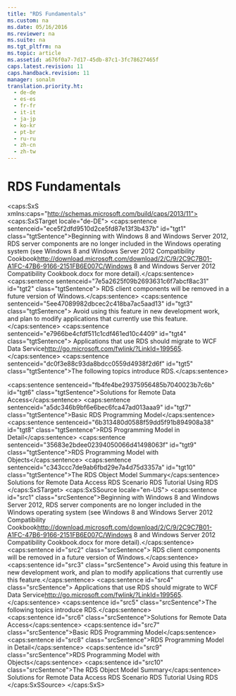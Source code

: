 ```yaml
---
title: "RDS Fundamentals"
ms.custom: na
ms.date: 05/16/2016
ms.reviewer: na
ms.suite: na
ms.tgt_pltfrm: na
ms.topic: article
ms.assetid: a676f0a7-7d17-45db-87c1-3fc78627465f
caps.latest.revision: 11
caps.handback.revision: 11
manager: sonalm
translation.priority.ht: 
  - de-de
  - es-es
  - fr-fr
  - it-it
  - ja-jp
  - ko-kr
  - pt-br
  - ru-ru
  - zh-cn
  - zh-tw
---
```

# RDS Fundamentals
<?xml version="1.0" encoding="utf-8"?>
<caps:SxS xmlns:caps="http://schemas.microsoft.com/build/caps/2013/11">
  <caps:SxSTarget locale="de-DE">
    <developerConceptualDocument xsi:schemaLocation="http://ddue.schemas.microsoft.com/authoring/2003/5 http://dduestorage.blob.core.windows.net/ddueschema/developer.xsd" xmlns="http://ddue.schemas.microsoft.com/authoring/2003/5" xmlns:xlink="http://www.w3.org/1999/xlink" xmlns:xsi="http://www.w3.org/2001/XMLSchema-instance">
      <introduction>
        <alert class="important">
          <para>
            <caps:sentence sentenceid="ece5f2dfd9510d2ce5fd87e13f3b437b" id="tgt1" class="tgtSentence">Beginning with Windows 8 and Windows Server 2012, RDS server components are no longer included in the Windows operating system (see Windows 8 and <externalLink><linkText>Windows Server 2012 Compatibility Cookbook</linkText><linkUri>http://download.microsoft.com/download/2/C/9/2C9C7B01-A1FC-47B6-9166-2151FB6E007C/Windows 8 and Windows Server 2012 Compatibility Cookbook.docx</linkUri></externalLink> for more detail).</caps:sentence>
            <caps:sentence sentenceid="7e5a2625f09b2693631c6f7abcf8ac31" id="tgt2" class="tgtSentence"> RDS client components will be removed in a future version of Windows.</caps:sentence>
            <caps:sentence sentenceid="5ee47089982dbcec2c418ba7ac5aad13" id="tgt3" class="tgtSentence"> Avoid using this feature in new development work, and plan to modify applications that currently use this feature.</caps:sentence>
            <caps:sentence sentenceid="e7966be4cfdf511c1cdf461ed10c4409" id="tgt4" class="tgtSentence"> Applications that use RDS should migrate to <externalLink><linkText>WCF Data Service</linkText><linkUri>http://go.microsoft.com/fwlink/?LinkId=199565</linkUri></externalLink>.</caps:sentence>
          </para>
        </alert>
        <para>
          <caps:sentence sentenceid="dc0f3e88c93da8bdcc0559d4938f2d6f" id="tgt5" class="tgtSentence">The following topics introduce RDS.</caps:sentence>
        </para>
      </introduction>
      <section>
        <content>
          <list class="bullet">
            <listItem>
              <para>
                <legacyLink xlink:href="d311cc67-7db7-4c43-9590-d465564695e4">
                  <caps:sentence sentenceid="fb4fe4be29375956485b7040023b7c6b" id="tgt6" class="tgtSentence">Solutions for Remote Data Access</caps:sentence>
                </legacyLink>
              </para>
            </listItem>
            <listItem>
              <para>
                <legacyLink xlink:href="0bdd236b-edff-4aac-94c3-93e1465ca6c5">
                  <caps:sentence sentenceid="a5dc346b9bf6e6bec6fca47ad013aaa9" id="tgt7" class="tgtSentence">Basic RDS Programming Model</caps:sentence>
                </legacyLink>
              </para>
            </listItem>
            <listItem>
              <para>
                <legacyLink xlink:href="3e57af8d-519b-4467-a0bd-af468534cefd">
                  <caps:sentence sentenceid="6b313480d0588f59dd5f91b894908a38" id="tgt8" class="tgtSentence">RDS Programming Model in Detail</caps:sentence>
                </legacyLink>
              </para>
            </listItem>
            <listItem>
              <para>
                <legacyLink xlink:href="07ce0ef0-72f1-48f4-823d-1b65d28c0926">
                  <caps:sentence sentenceid="35683e2bdee02394050066d41498063f" id="tgt9" class="tgtSentence">RDS Programming Model with Objects</caps:sentence>
                </legacyLink>
              </para>
            </listItem>
            <listItem>
              <para>
                <legacyLink xlink:href="909f9af7-31db-4eec-ad52-650ce74dac2f">
                  <caps:sentence sentenceid="c343ccc7de9ab6fbd29e7a4d75d3357a" id="tgt10" class="tgtSentence">The RDS Object Model Summary</caps:sentence>
                </legacyLink>
              </para>
            </listItem>
          </list>
        </content>
      </section>
      <relatedTopics>
        <link xlink:href="d311cc67-7db7-4c43-9590-d465564695e4">Solutions for Remote Data Access</link>
        <link xlink:href="a7dcad87-aaf0-4b02-9660-472f8469761c">RDS Scenario</link>
        <link xlink:href="6e3305a0-7bc7-40d1-9122-235c15d23ab2">RDS Tutorial</link>
        <link xlink:href="b8ac3739-05d3-4818-8201-a763795fb8b4">Using RDS</link>
      </relatedTopics>
    </developerConceptualDocument>
  </caps:SxSTarget>
  <caps:SxSSource locale="en-US">
    <developerConceptualDocument xsi:schemaLocation="http://ddue.schemas.microsoft.com/authoring/2003/5 http://dduestorage.blob.core.windows.net/ddueschema/developer.xsd" xmlns="http://ddue.schemas.microsoft.com/authoring/2003/5" xmlns:xlink="http://www.w3.org/1999/xlink" xmlns:xsi="http://www.w3.org/2001/XMLSchema-instance">
      <introduction>
        <alert class="important">
          <para>
            <caps:sentence id="src1" class="srcSentence">Beginning with Windows 8 and Windows Server 2012, RDS server components are no longer included in the Windows operating system (see Windows 8 and <externalLink><linkText>Windows Server 2012 Compatibility Cookbook</linkText><linkUri>http://download.microsoft.com/download/2/C/9/2C9C7B01-A1FC-47B6-9166-2151FB6E007C/Windows 8 and Windows Server 2012 Compatibility Cookbook.docx</linkUri></externalLink> for more detail).</caps:sentence>
            <caps:sentence id="src2" class="srcSentence"> RDS client components will be removed in a future version of Windows.</caps:sentence>
            <caps:sentence id="src3" class="srcSentence"> Avoid using this feature in new development work, and plan to modify applications that currently use this feature.</caps:sentence>
            <caps:sentence id="src4" class="srcSentence"> Applications that use RDS should migrate to <externalLink><linkText>WCF Data Service</linkText><linkUri>http://go.microsoft.com/fwlink/?LinkId=199565</linkUri></externalLink>.</caps:sentence>
          </para>
        </alert>
        <para>
          <caps:sentence id="src5" class="srcSentence">The following topics introduce RDS.</caps:sentence>
        </para>
      </introduction>
      <section>
        <content>
          <list class="bullet">
            <listItem>
              <para>
                <legacyLink xlink:href="d311cc67-7db7-4c43-9590-d465564695e4">
                  <caps:sentence id="src6" class="srcSentence">Solutions for Remote Data Access</caps:sentence>
                </legacyLink>
              </para>
            </listItem>
            <listItem>
              <para>
                <legacyLink xlink:href="0bdd236b-edff-4aac-94c3-93e1465ca6c5">
                  <caps:sentence id="src7" class="srcSentence">Basic RDS Programming Model</caps:sentence>
                </legacyLink>
              </para>
            </listItem>
            <listItem>
              <para>
                <legacyLink xlink:href="3e57af8d-519b-4467-a0bd-af468534cefd">
                  <caps:sentence id="src8" class="srcSentence">RDS Programming Model in Detail</caps:sentence>
                </legacyLink>
              </para>
            </listItem>
            <listItem>
              <para>
                <legacyLink xlink:href="07ce0ef0-72f1-48f4-823d-1b65d28c0926">
                  <caps:sentence id="src9" class="srcSentence">RDS Programming Model with Objects</caps:sentence>
                </legacyLink>
              </para>
            </listItem>
            <listItem>
              <para>
                <legacyLink xlink:href="909f9af7-31db-4eec-ad52-650ce74dac2f">
                  <caps:sentence id="src10" class="srcSentence">The RDS Object Model Summary</caps:sentence>
                </legacyLink>
              </para>
            </listItem>
          </list>
        </content>
      </section>
      <relatedTopics>
        <link xlink:href="d311cc67-7db7-4c43-9590-d465564695e4">Solutions for Remote Data Access</link>
        <link xlink:href="a7dcad87-aaf0-4b02-9660-472f8469761c">RDS Scenario</link>
        <link xlink:href="6e3305a0-7bc7-40d1-9122-235c15d23ab2">RDS Tutorial</link>
        <link xlink:href="b8ac3739-05d3-4818-8201-a763795fb8b4">Using RDS</link>
      </relatedTopics>
    </developerConceptualDocument>
  </caps:SxSSource>
</caps:SxS>